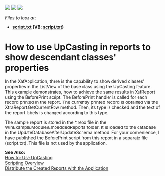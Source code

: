 <!-- default badges list -->
![](https://img.shields.io/endpoint?url=https://codecentral.devexpress.com/api/v1/VersionRange/128594941/12.1.4%2B)
[![](https://img.shields.io/badge/Open_in_DevExpress_Support_Center-FF7200?style=flat-square&logo=DevExpress&logoColor=white)](https://supportcenter.devexpress.com/ticket/details/E1090)
[![](https://img.shields.io/badge/📖_How_to_use_DevExpress_Examples-e9f6fc?style=flat-square)](https://docs.devexpress.com/GeneralInformation/403183)
<!-- default badges end -->
<!-- default file list -->
*Files to look at*:

* **[script.txt](./CS/script.txt) (VB: [script.txt](./VB/script.txt))**
<!-- default file list end -->
# How to use UpCasting in reports to show descendant classes' properties


<p>In the XafApplication, there is the capability to show derived classes' properties in the ListView of the base class using the UpCasting feature. This example demonstrates, how to achieve the same results in XafReport using the BeforePrint script. The BeforePrint handler is called for each record printed in the report. The currently printed record is obtained via the XtraReport.GetCurrentRow method. Then, its type is checked and the text of the report labels is changed according to this type.</p><p>The sample report is stored in the *.repx file in the WinExample.Module\EmbeddedReports folder. It is loaded to the database in the UpdateDatabaseAfterUpdateSchema method. For your convenience, I have published the BeforePrint script from this report in a separate file (script.txt). This file is not used by the application.</p><p><strong>See Also:</strong><br />
<a href="http://documentation.devexpress.com/#Xaf/CustomDocument2797"><u>How to: Use UpCasting</u></a><br />
<a href="http://documentation.devexpress.com/#XtraReports/CustomDocument2615"><u>Scripting Overview</u></a><br />
<a href="http://documentation.devexpress.com/#Xaf/CustomDocument2786"><u>Distribute the Created Reports with the Application</u></a></p>

<br/>


